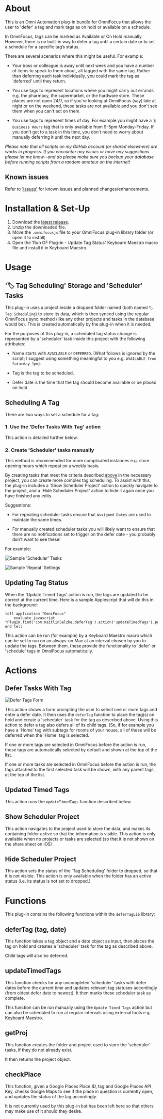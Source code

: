 # About

This is an Omni Automation plug-in bundle for OmniFocus that allows the user to 'defer' a tag and mark tags as on hold or available on a schedule.

In OmniFocus, tags can be marked as Available or On Hold manually. However, there is no built-in way to defer a tag until a certain date or to set a schedule for a specific tag’s status.

There are several scenarios where this might be useful. For example:

* Your boss or colleague is away until next week and you have a number of items to speak to them about, all tagged with the same tag. Rather than deferring each task individually, you could mark the tag as 'deferred' until they return.

* You use tags to represent locations where you might carry out errands e.g. the pharmacy, the supermarket, or the hardware store. These places are not open 24/7, so if you're looking at OmniFocus (say) late at night or on the weekend, these tasks are not available and you don't see them when you can't act on them.

* You use tags to represent times of day. For example you might have a `🗓 Business Hours` tag that is only available from 9-5pm Monday-Friday. If you don't get to a task in this time, you don't need to worry about manually deferring it until the next day.

_Please note that all scripts on my GitHub account (or shared elsewhere) are works in progress. If you encounter any issues or have any suggestions please let me know--and do please make sure you backup your database before running scripts from a random amateur on the internet!_

## Known issues

Refer to ['issues'](https://github.com/ksalzke/defer-tag-omnifocus-plugin/issues) for known issues and planned changes/enhancements.

# Installation & Set-Up

1. Download the [latest release](https://github.com/ksalzke/synced-preferences-for-omnifocus/releases/latest).
2. Unzip the downloaded file.
3. Move the `.omnifocusjs` file to your OmniFocus plug-in library folder (or open it to install).
4. Open the 'Run OF Plug-in - Update Tag Status' Keyboard Maestro macro file and install it in Keyboard Maestro.

# Usage

## '🏷 Tag Scheduling' Storage and 'Scheduler' Tasks

This plug-in uses a project inside a dropped folder named (both named `🏷 Tag Scheduling`) to store its data, which is then synced using the regular OmniFocus sync method (like any other projects and tasks in the database would be). This is created automatically by the plug-in when it is needed.

For the purposes of this plug-in, a scheduled tag status change is represented by a 'scheduler' task inside this project with the following attributes:

* Name starts with `AVAILABLE` or `DEFERRED`. (What follows is ignored by the script; I suggest using something meaningful to you e.g. `AVAILABLE from Saturday 1pm`).

* Tag is the tag to be scheduled.

* Defer date is the time that the tag should become available or be placed on hold.

## Scheduling A Tag

There are two ways to set a schedule for a tag:

### 1. Use the 'Defer Tasks With Tag' action

This action is detailed further below.

### 2. Create 'Scheduler' tasks manually

This method is recommended for more complicated instances e.g. store opening hours which repeat on a weekly basis.

By creating tasks that meet the criteria described [above](https://github.com/ksalzke/defer-tag-omnifocus-plugin#-tag-scheduling-storage-and-scheduler-tasks) in the necessary project, you can create more complex tag scheduling. To assist with this, the plug-in includes a 'Show Scheduler Project' action to quickly navigate to the project, and a 'Hide Scheduler Project' action to hide it again once you have finished any edits.

Suggestions:

* For repeating scheduler tasks ensure that `Assigned Dates` are used to maintain the same times.

* For manually created scheduler tasks you will likely want to ensure that there are no notifications set to trigger on the defer date - you probably don't want to see these!

For example:

![Sample 'Scheduler' Tasks](https://user-images.githubusercontent.com/16893787/142517601-c88ec755-d75a-4632-9467-7ab79c53e200.png)


![Sample 'Repeat' Settings](https://user-images.githubusercontent.com/16893787/142517563-98319c28-0b21-4b00-921e-577603c102e1.png)


## Updating Tag Status

When the 'Update Timed Tags' action is run, the tags are updated to be correct at the current time. Here is a sample Applescript that will do this in the background:

```
tell application "OmniFocus"
	evaluate javascript "PlugIn.find('com.KaitlinSalzke.deferTag').action('updateTimedTags').perform()"
end tell
```

This action can be run (for example) by a Keyboard Maestro macro which can be set to run on an always-on Mac at an interval chosen by you to update the tags. Between them, these provide the functionality to 'defer' or 'schedule' tags in OmniFocus automatically.

# Actions

## Defer Tasks With Tag

![Defer Tags Form](https://user-images.githubusercontent.com/16893787/142516827-45a167cd-9a88-4030-b2c9-f57bd2ccc742.png)

This action shows a form prompting the user to select one or more tags and enter a defer date. It then uses the `deferTag` function to place the tag(s) on hold and create a 'scheduler' task for the tag as described above. Using this action to defer a tag also defers all of its child tags. (So, if for example you have a 'Home' tag with subtags for rooms of your house, all of these will be deferred when the 'Home' tag is selected.

If one or more tags are selected in OmniFocus before the action is run, these tags are automatically selected by default and shown at the top of the list.

If one or more tasks are selected in OmniFocus before the action is run, the tags attached to the first selected task will be shown, with any parent tags, at the top of the list.

## Updated Timed Tags

This action runs the `updateTimedTags` function described below.

## Show Scheduler Project

This action navigates to the project used to store the data, and makes its containing folder active so that the information is visible. This action is only available when no projects or tasks are selected (so that it is not shown on the share sheet on iOS)

## Hide Scheduler Project

This action sets the status of the 'Tag Scheduling' folder to dropped, so that it is not visible. This action is only available when the folder has an active status (i.e. its status is not set to dropped.)

# Functions

This plug-in contains the following functions within the `deferTagLib` library:

## deferTag (tag, date)

This function takes a tag object and a date object as input, then places the tag on hold and creates a 'scheduler' task for the tag as described above.

Child tags will also be deferred.

## updateTimedTags

This function checks for any uncompleted 'scheduler' tasks with defer dates before the current time and updates relevant tag statuses accordingly (from oldest defer date to newest). It then marks these scheduler task as complete.

This function can be run manually using the `Update Timed Tags` action but can also be scheduled to run at regular intervals using external tools e.g. Keyboard Maestro.

## getProj

This function creates the folder and project used to store the 'scheduler' tasks, if they do not already exist.

It then returns the project object.

## checkPlace

This function, given a Google Places Place ID, tag and Google Places API Key, checks Google Maps to see if the place in question is currently open, and updates the status of the tag accordingly.

It is not currently used by this plug-in but has been left here so that others may make use of it should they desire.
